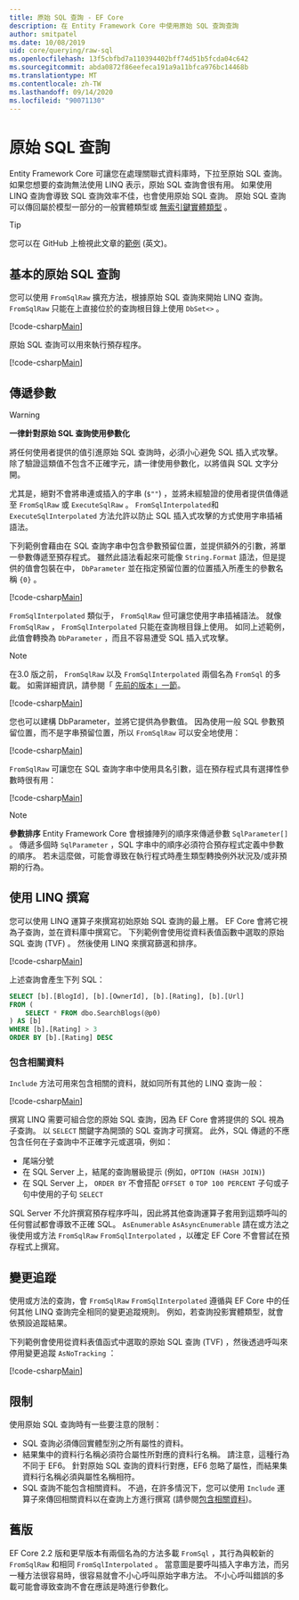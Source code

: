 ```yaml
---
title: 原始 SQL 查詢 - EF Core
description: 在 Entity Framework Core 中使用原始 SQL 查詢查詢
author: smitpatel
ms.date: 10/08/2019
uid: core/querying/raw-sql
ms.openlocfilehash: 13f5cbfbd7a110394402bff74d51b5fcda04c642
ms.sourcegitcommit: abda0872f86eefeca191a9a11bfca976bc14468b
ms.translationtype: MT
ms.contentlocale: zh-TW
ms.lasthandoff: 09/14/2020
ms.locfileid: "90071130"
---
```

# <a name="raw-sql-queries"></a>原始 SQL 查詢

Entity Framework Core 可讓您在處理關聯式資料庫時，下拉至原始 SQL 查詢。 如果您想要的查詢無法使用 LINQ 表示，原始 SQL 查詢會很有用。 如果使用 LINQ 查詢會導致 SQL 查詢效率不佳，也會使用原始 SQL 查詢。 原始 SQL 查詢可以傳回屬於模型一部分的一般實體類型或 [無索引鍵實體類型](xref:core/modeling/keyless-entity-types) 。

> [!TIP]  
> 您可以在 GitHub 上檢視此文章的[範例](https://github.com/dotnet/EntityFramework.Docs/tree/master/samples/core/Querying/) \(英文\)。

## <a name="basic-raw-sql-queries"></a>基本的原始 SQL 查詢

您可以使用 `FromSqlRaw` 擴充方法，根據原始 SQL 查詢來開始 LINQ 查詢。 `FromSqlRaw` 只能在上直接位於的查詢根目錄上使用 `DbSet<>` 。

[!code-csharp[Main](../../../samples/core/Querying/RawSQL/Sample.cs#FromSqlRaw)]

原始 SQL 查詢可以用來執行預存程序。

[!code-csharp[Main](../../../samples/core/Querying/RawSQL/Sample.cs#FromSqlRawStoredProcedure)]

## <a name="passing-parameters"></a>傳遞參數

> [!WARNING]
> **一律針對原始 SQL 查詢使用參數化**
>
> 將任何使用者提供的值引進原始 SQL 查詢時，必須小心避免 SQL 插入式攻擊。 除了驗證這類值不包含不正確字元，請一律使用參數化，以將值與 SQL 文字分開。
>
> 尤其是，絕對不會將串連或插入的字串 (`$""`) ，並將未經驗證的使用者提供值傳遞至 `FromSqlRaw` 或 `ExecuteSqlRaw` 。 `FromSqlInterpolated`和 `ExecuteSqlInterpolated` 方法允許以防止 SQL 插入式攻擊的方式使用字串插補語法。

下列範例會藉由在 SQL 查詢字串中包含參數預留位置，並提供額外的引數，將單一參數傳遞至預存程式。 雖然此語法看起來可能像 `String.Format` 語法，但是提供的值會包裝在中， `DbParameter` 並在指定預留位置的位置插入所產生的參數名稱 `{0}` 。

[!code-csharp[Main](../../../samples/core/Querying/RawSQL/Sample.cs#FromSqlRawStoredProcedureParameter)]

`FromSqlInterpolated` 類似于， `FromSqlRaw` 但可讓您使用字串插補語法。 就像 `FromSqlRaw` ， `FromSqlInterpolated` 只能在查詢根目錄上使用。 如同上述範例，此值會轉換為 `DbParameter` ，而且不容易遭受 SQL 插入式攻擊。

> [!NOTE]
> 在3.0 版之前， `FromSqlRaw` 以及 `FromSqlInterpolated` 兩個名為 `FromSql` 的多載。 如需詳細資訊，請參閱「 [先前的版本」一節](#previous-versions)。

[!code-csharp[Main](../../../samples/core/Querying/RawSQL/Sample.cs#FromSqlInterpolatedStoredProcedureParameter)]

您也可以建構 DbParameter，並將它提供為參數值。 因為使用一般 SQL 參數預留位置，而不是字串預留位置，所以 `FromSqlRaw` 可以安全地使用：

[!code-csharp[Main](../../../samples/core/Querying/RawSQL/Sample.cs#FromSqlRawStoredProcedureSqlParameter)]

`FromSqlRaw` 可讓您在 SQL 查詢字串中使用具名引數，這在預存程式具有選擇性參數時很有用：

[!code-csharp[Main](../../../samples/core/Querying/RawSQL/Sample.cs#FromSqlRawStoredProcedureNamedSqlParameter)]

> [!NOTE]
> **參數排序** Entity Framework Core 會根據陣列的順序來傳遞參數 `SqlParameter[]` 。 傳遞多個時 `SqlParameter` ，SQL 字串中的順序必須符合預存程式定義中參數的順序。 若未這麼做，可能會導致在執行程式時產生類型轉換例外狀況及/或非預期的行為。

## <a name="composing-with-linq"></a>使用 LINQ 撰寫

您可以使用 LINQ 運算子來撰寫初始原始 SQL 查詢的最上層。 EF Core 會將它視為子查詢，並在資料庫中撰寫它。 下列範例會使用從資料表值函數中選取的原始 SQL 查詢 (TVF) 。 然後使用 LINQ 來撰寫篩選和排序。

[!code-csharp[Main](../../../samples/core/Querying/RawSQL/Sample.cs#FromSqlInterpolatedComposed)]

上述查詢會產生下列 SQL：

```sql
SELECT [b].[BlogId], [b].[OwnerId], [b].[Rating], [b].[Url]
FROM (
    SELECT * FROM dbo.SearchBlogs(@p0)
) AS [b]
WHERE [b].[Rating] > 3
ORDER BY [b].[Rating] DESC
```

### <a name="including-related-data"></a>包含相關資料

`Include` 方法可用來包含相關的資料，就如同所有其他的 LINQ 查詢一般：

[!code-csharp[Main](../../../samples/core/Querying/RawSQL/Sample.cs#FromSqlInterpolatedInclude)]

撰寫 LINQ 需要可組合您的原始 SQL 查詢，因為 EF Core 會將提供的 SQL 視為子查詢。 以 `SELECT` 關鍵字為開頭的 SQL 查詢才可撰寫。 此外，SQL 傳遞的不應包含任何在子查詢中不正確字元或選項，例如：

- 尾端分號
- 在 SQL Server 上，結尾的查詢層級提示 (例如，`OPTION (HASH JOIN)`)
- 在 SQL Server 上， `ORDER BY` 不會搭配 `OFFSET 0` `TOP 100 PERCENT` 子句或子句中使用的子句 `SELECT`

SQL Server 不允許撰寫預存程序呼叫，因此將其他查詢運算子套用到這類呼叫的任何嘗試都會導致不正確 SQL。 `AsEnumerable` `AsAsyncEnumerable` 請在或方法之後使用或方法 `FromSqlRaw` `FromSqlInterpolated` ，以確定 EF Core 不會嘗試在預存程式上撰寫。

## <a name="change-tracking"></a>變更追蹤

使用或方法的查詢，會 `FromSqlRaw` `FromSqlInterpolated` 遵循與 EF Core 中的任何其他 LINQ 查詢完全相同的變更追蹤規則。 例如，若查詢投影實體類型，就會依預設追蹤結果。

下列範例會使用從資料表值函式中選取的原始 SQL 查詢 (TVF) ，然後透過呼叫來停用變更追蹤 `AsNoTracking` ：

[!code-csharp[Main](../../../samples/core/Querying/RawSQL/Sample.cs#FromSqlInterpolatedAsNoTracking)]

## <a name="limitations"></a>限制

使用原始 SQL 查詢時有一些要注意的限制：

- SQL 查詢必須傳回實體型別之所有屬性的資料。
- 結果集中的資料行名稱必須符合屬性所對應的資料行名稱。 請注意，這種行為不同于 EF6。 針對原始 SQL 查詢的資料行對應，EF6 忽略了屬性，而結果集資料行名稱必須與屬性名稱相符。
- SQL 查詢不能包含相關資料。 不過，在許多情況下，您可以使用 `Include` 運算子來傳回相關資料以在查詢上方進行撰寫 (請參閱[包含相關資料](#including-related-data))。

## <a name="previous-versions"></a>舊版

EF Core 2.2 版和更早版本有兩個名為的方法多載 `FromSql` ，其行為與較新的 `FromSqlRaw` 和相同 `FromSqlInterpolated` 。 當意圖是要呼叫插入字串方法，而另一種方法很容易時，很容易就會不小心呼叫原始字串方法。 不小心呼叫錯誤的多載可能會導致查詢不會在應該是時進行參數化。
